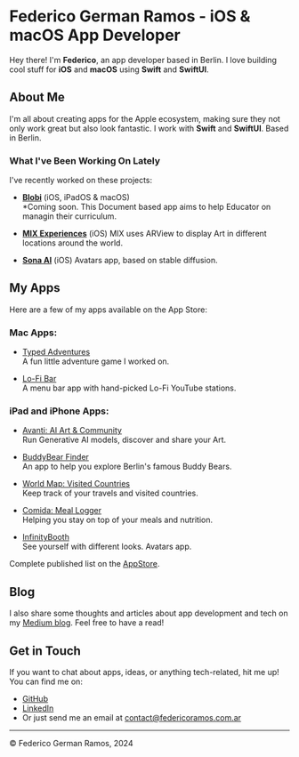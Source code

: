 # Federico German Ramos - iOS & macOS App Developer

Hey there! I'm **Federico**, an app developer based in Berlin. I love building cool stuff for **iOS** and **macOS** using **Swift** and **SwiftUI**.

## About Me

I'm all about creating apps for the Apple ecosystem, making sure they not only work great but also look fantastic. I work with **Swift** and **SwiftUI**. 
Based in Berlin.

### What I've Been Working On Lately
I've recently worked on these projects:

- **[Blobi](https://blobi.net)** (iOS, iPadOS & macOS)   
   *Coming soon. This Document based app aims to help Educator on managin their curriculum.

- **[MIX Experiences](https://apps.apple.com/de/app/mix-experiences/id6448399480?l=en-GB)** (iOS) 
  MIX uses ARView to display Art in different locations around the world.

- **[Sona AI](https://apps.apple.com/de/app/sona-ai-portrait-generator/id6449460752?l=en-GB)** (iOS) 
  Avatars app, based on stable diffusion.



## My Apps
Here are a few of my apps available on the App Store:

### Mac Apps:
- [Typed Adventures](https://apps.apple.com/de/app/typed-adventures/id6478809036)  
  A fun little adventure game I worked on.

- [Lo-Fi Bar](https://apps.apple.com/de/app/lo-fi-bar/id6473050829?mt=12)  
  A menu bar app with hand-picked Lo-Fi YouTube stations.

### iPad and iPhone Apps:
- [Avanti: AI Art & Community](https://apps.apple.com/de/app/avanti-ai-art-community/id6471005713)  
  Run Generative AI models, discover and share your Art.
  
- [BuddyBear Finder](https://apps.apple.com/de/app/buddybear-finder/id6466288111)  
  An app to help you explore Berlin's famous Buddy Bears.

- [World Map: Visited Countries](https://apps.apple.com/de/app/world-map-visited-countries/id1551551412)  
  Keep track of your travels and visited countries.

- [Comida: Meal Logger](https://apps.apple.com/de/app/comida-meal-logger/id6483862712)  
  Helping you stay on top of your meals and nutrition.

- [InfinityBooth](https://apps.apple.com/de/app/infinitybooth/id1668191577)  
  See yourself with different looks. Avatars app.

Complete published list on the [AppStore](https://apps.apple.com/de/developer/federico-german-ramos/id1551551414).

## Blog
I also share some thoughts and articles about app development and tech on my [Medium blog](https://medium.com/@federicoramos77). Feel free to have a read!

## Get in Touch
If you want to chat about apps, ideas, or anything tech-related, hit me up! You can find me on:
- [GitHub](https://github.com/yourusername)
- [LinkedIn](https://www.linkedin.com/in/federico-ramos/)
- Or just send me an email at [contact@federicoramos.com.ar](mailto:contact@federicoramos.com.ar)

---

© Federico German Ramos, 2024
